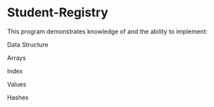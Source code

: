 # Student-Registry

This program demonstrates knowledge of and the ability to implement:

Data Structure 

Arrays 

Index 

Values 

Hashes
